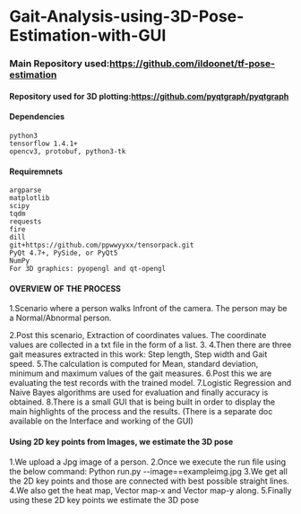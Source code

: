 #   Gait-Analysis-using-3D-Pose-Estimation-with-GUI

### Main Repository used:https://github.com/ildoonet/tf-pose-estimation

#### Repository used for 3D plotting:https://github.com/pyqtgraph/pyqtgraph

#### Dependencies
    python3
    tensorflow 1.4.1+
    opencv3, protobuf, python3-tk

#### Requiremnets
    argparse
    matplotlib
    scipy
    tqdm
    requests
    fire
    dill
    git+https://github.com/ppwwyyxx/tensorpack.git
    PyQt 4.7+, PySide, or PyQt5
    NumPy
    For 3D graphics: pyopengl and qt-opengl

#### OVERVIEW OF THE PROCESS
1.Scenario where a person walks Infront of the camera. The person may be a Normal/Abnormal person. 

2.Post this scenario, Extraction of coordinates values. The coordinate values are collected in a txt file in the form of a list.
3.
4.Then there are three gait measures extracted in this work: Step length, Step width and Gait speed.
5.The calculation is computed for Mean, standard deviation, minimum and maximum values of the gait measures.
6.Post this we are evaluating the test records with the trained model. 
7.Logistic Regression and Naive Bayes algorithms are used for evaluation and finally accuracy is obtained.
8.There is a small GUI that is being built in order to display the main highlights of the process and the results. (There is a separate doc available on the Interface and working of the GUI)

#### Using 2D key points from Images, we estimate the 3D pose
1.We upload a Jpg image of a person.
2.Once we execute the run file using the below command:
Python run.py --image==exampleimg.jpg
3.We get all the 2D key points and those are connected with best possible straight lines. 
4.We also get the heat map, Vector map-x and Vector map-y along.
5.Finally using these 2D key points we estimate the 3D pose
